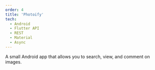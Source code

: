 ```yaml
---
order: 4
title: 'Photoify'
tech: 
  - Android
  - Flutter API
  - REST
  - Material
  - Async
---
```


A small Android app that allows you to search, view, and comment on images.